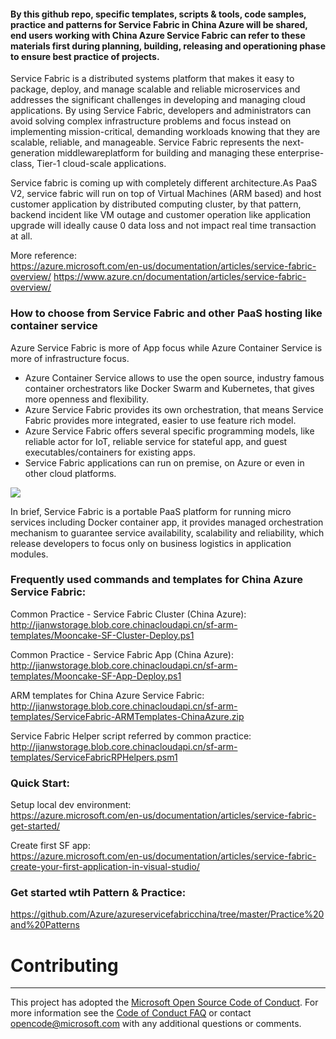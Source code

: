 
#### By this github repo, specific templates, scripts & tools, code samples, practice and patterns for Service Fabric in China Azure will be shared, end users working with China Azure Service Fabric can refer to these materials first during planning, building, releasing and operationing phase to ensure best practice of projects.

Service Fabric is a distributed systems platform that makes it easy to package, deploy, and manage scalable and reliable microservices and addresses the significant challenges in developing and managing cloud applications. By using Service Fabric, developers and administrators can avoid solving complex infrastructure problems and focus instead on implementing mission-critical, demanding workloads knowing that they are scalable, reliable, and manageable. Service Fabric represents the next-generation middlewareplatform for building and managing these enterprise-class, Tier-1 cloud-scale applications.

Service fabric is coming up with completely different architecture.As PaaS V2, service fabric will run on top of Virtual Machines (ARM based) and host customer application by distributed computing cluster, by that pattern, backend incident like VM outage and customer operation like application upgrade will ideally cause 0 data loss and not impact real time transaction at all.

More reference:</br>
https://azure.microsoft.com/en-us/documentation/articles/service-fabric-overview/
https://www.azure.cn/documentation/articles/service-fabric-overview/ 

### How to choose from Service Fabric and other PaaS hosting like container service
Azure Service Fabric is more of App focus while Azure Container Service is more of infrastructure focus. 
- Azure Container Service allows to use the open source, industry famous container orchestrators like Docker Swarm and Kubernetes, that gives more openness and flexibility.
- Azure Service Fabric provides its own orchestration, that means Service Fabric provides more integrated, easier to use feature rich model.
- Azure Service Fabric offers several specific programming models, like reliable actor for IoT, reliable service for stateful app, and guest executables/containers for existing apps.
- Service Fabric applications can run on premise, on Azure or even in other cloud platforms.

<img src="http://jianwstorage.blob.core.chinacloudapi.cn/gitpics/sfvsothers.png"></img>

In brief, Service Fabric is a portable PaaS platform for running micro services including Docker container app, it provides managed orchestration mechanism to guarantee service availability, scalability and reliability, which release developers to focus only on business logistics in application modules.

### Frequently used commands and templates for China Azure Service Fabric:
Common Practice - Service Fabric Cluster (China Azure):</br>
http://jianwstorage.blob.core.chinacloudapi.cn/sf-arm-templates/Mooncake-SF-Cluster-Deploy.ps1

Common Practice - Service Fabric App (China Azure):</br>
http://jianwstorage.blob.core.chinacloudapi.cn/sf-arm-templates/Mooncake-SF-App-Deploy.ps1

ARM templates for China Azure Service Fabric:</br>
http://jianwstorage.blob.core.chinacloudapi.cn/sf-arm-templates/ServiceFabric-ARMTemplates-ChinaAzure.zip

Service Fabric Helper script referred by common practice:</br> 
http://jianwstorage.blob.core.chinacloudapi.cn/sf-arm-templates/ServiceFabricRPHelpers.psm1


### Quick Start:
Setup local dev environment:</br>
https://azure.microsoft.com/en-us/documentation/articles/service-fabric-get-started/

Create first SF app:</br>
https://azure.microsoft.com/en-us/documentation/articles/service-fabric-create-your-first-application-in-visual-studio/


### Get started wtih Pattern & Practice:</br>
https://github.com/Azure/azureservicefabricchina/tree/master/Practice%20and%20Patterns

# Contributing
----------------------------------------------------------------------------------------------------------------------------------
This project has adopted the [Microsoft Open Source Code of Conduct](https://opensource.microsoft.com/codeofconduct/). For more information see the [Code of Conduct FAQ](https://opensource.microsoft.com/codeofconduct/faq/) or contact [opencode@microsoft.com](mailto:opencode@microsoft.com) with any additional questions or comments.
